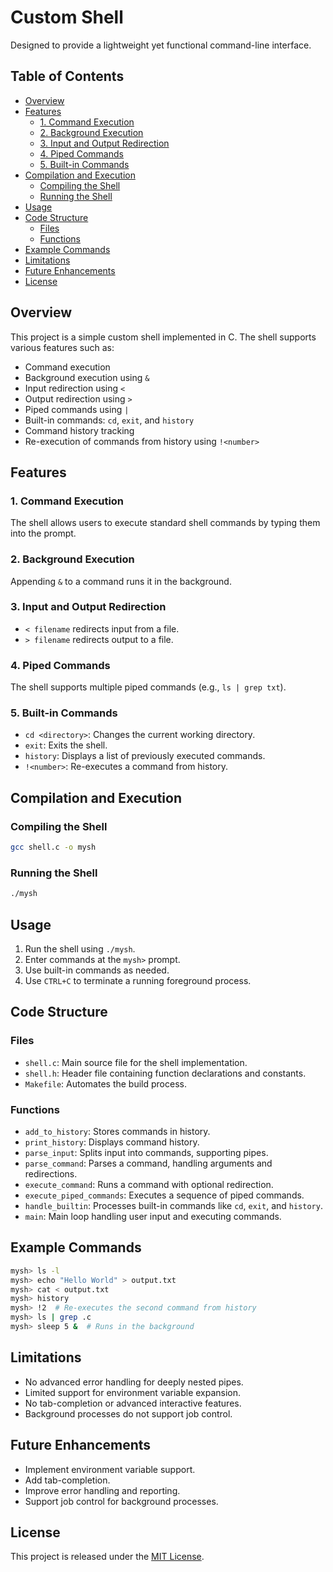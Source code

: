 # Custom Shell
Designed to provide a lightweight yet functional command-line interface.

## Table of Contents
- [Overview](#overview)
- [Features](#features)
    - [1. Command Execution](#1-command-execution)
    - [2. Background Execution](#2-background-execution)
    - [3. Input and Output Redirection](#3-input-and-output-redirection)
    - [4. Piped Commands](#4-piped-commands)
    - [5. Built-in Commands](#5-built-in-commands)
- [Compilation and Execution](#compilation-and-execution)
    - [Compiling the Shell](#compiling-the-shell)
    - [Running the Shell](#running-the-shell)
- [Usage](#usage)
- [Code Structure](#code-structure)
    - [Files](#files)
    - [Functions](#functions)
- [Example Commands](#example-commands)
- [Limitations](#limitations)
- [Future Enhancements](#future-enhancements)
- [License](#license)

## Overview
This project is a simple custom shell implemented in C. The shell supports various features such as:

- Command execution
- Background execution using `&`
- Input redirection using `<`
- Output redirection using `>`
- Piped commands using `|`
- Built-in commands: `cd`, `exit`, and `history`
- Command history tracking
- Re-execution of commands from history using `!<number>`

## Features
### 1. Command Execution
The shell allows users to execute standard shell commands by typing them into the prompt.

### 2. Background Execution
Appending `&` to a command runs it in the background.

### 3. Input and Output Redirection
- `< filename` redirects input from a file.
- `> filename` redirects output to a file.

### 4. Piped Commands
The shell supports multiple piped commands (e.g., `ls | grep txt`).

### 5. Built-in Commands
- `cd <directory>`: Changes the current working directory.
- `exit`: Exits the shell.
- `history`: Displays a list of previously executed commands.
- `!<number>`: Re-executes a command from history.

## Compilation and Execution
### Compiling the Shell
```sh
gcc shell.c -o mysh
```

### Running the Shell
```sh
./mysh
```

## Usage
1. Run the shell using `./mysh`.
2. Enter commands at the `mysh>` prompt.
3. Use built-in commands as needed.
4. Use `CTRL+C` to terminate a running foreground process.

## Code Structure
### Files
- `shell.c`: Main source file for the shell implementation.
- `shell.h`: Header file containing function declarations and constants.
- `Makefile`: Automates the build process.

### Functions
- `add_to_history`: Stores commands in history.
- `print_history`: Displays command history.
- `parse_input`: Splits input into commands, supporting pipes.
- `parse_command`: Parses a command, handling arguments and redirections.
- `execute_command`: Runs a command with optional redirection.
- `execute_piped_commands`: Executes a sequence of piped commands.
- `handle_builtin`: Processes built-in commands like `cd`, `exit`, and `history`.
- `main`: Main loop handling user input and executing commands.

## Example Commands
```sh
mysh> ls -l
mysh> echo "Hello World" > output.txt
mysh> cat < output.txt
mysh> history
mysh> !2  # Re-executes the second command from history
mysh> ls | grep .c
mysh> sleep 5 &  # Runs in the background
```

## Limitations
- No advanced error handling for deeply nested pipes.
- Limited support for environment variable expansion.
- No tab-completion or advanced interactive features.
- Background processes do not support job control.

## Future Enhancements
- Implement environment variable support.
- Add tab-completion.
- Improve error handling and reporting.
- Support job control for background processes.

## License
This project is released under the [MIT License](LICENSE).
